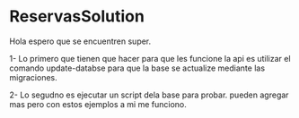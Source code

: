 # ReservasSolution

Hola espero que se encuentren super.

1- Lo primero que tienen que hacer para que les funcione la api es utilizar el comando update-databse para que la base se actualize mediante las migraciones.

2- Lo segudno es ejecutar un script dela base para probar. pueden agregar mas pero con estos ejemplos a mi me funciono.

